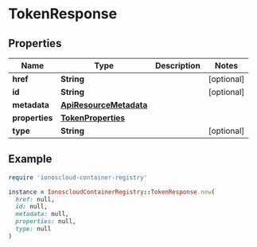 # TokenResponse

## Properties

| Name | Type | Description | Notes |
| ---- | ---- | ----------- | ----- |
| **href** | **String** |  | [optional] |
| **id** | **String** |  | [optional] |
| **metadata** | [**ApiResourceMetadata**](ApiResourceMetadata.md) |  |  |
| **properties** | [**TokenProperties**](TokenProperties.md) |  |  |
| **type** | **String** |  | [optional] |

## Example

```ruby
require 'ionoscloud-container-registry'

instance = IonoscloudContainerRegistry::TokenResponse.new(
  href: null,
  id: null,
  metadata: null,
  properties: null,
  type: null
)
```

